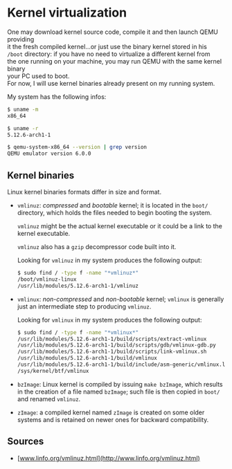 # Kernel virtualization

One may download kernel source code, compile it and then launch QEMU providing  
it the fresh compiled kernel...or just use the binary kernel stored in his  
`/boot` directory: if you have no need to virtualize a different kernel from  
the one running on your machine, you may run QEMU with the same kernel binary  
your PC used to boot.  
For now, I will use kernel binaries already present on my running system.

My system has the following infos:

```bash
$ uname -m
x86_64

$ uname -r
5.12.6-arch1-1

$ qemu-system-x86_64 --version | grep version
QEMU emulator version 6.0.0
```

## Kernel binaries

Linux kernel binaries formats differ in size and format.  

* `vmlinuz`: *compressed* and *bootable* kernel; it is located in the `boot/`
  directory, which holds the files needed to begin booting the system.

  `vmlinuz` might be the actual kernel executable or it could be a link to the
  kernel executable.

  `vmlinuz` also has a `gzip` decompressor code built into it.

  Looking for `vmlinuz` in my system produces the following output:
  ```bash
  $ sudo find / -type f -name "*vmlinuz*"
  /boot/vmlinuz-linux
  /usr/lib/modules/5.12.6-arch1-1/vmlinuz
  ```

* `vmlinux`: *non-compressed* and *non-bootable* kernel; `vmlinux` is generally
  just an intermediate step to producing `vmlinuz`.

  Looking for `vmlinux` in my system produces the following output:
  ```bash
  $ sudo find / -type f -name "*vmlinux*"
  /usr/lib/modules/5.12.6-arch1-1/build/scripts/extract-vmlinux
  /usr/lib/modules/5.12.6-arch1-1/build/scripts/gdb/vmlinux-gdb.py
  /usr/lib/modules/5.12.6-arch1-1/build/scripts/link-vmlinux.sh
  /usr/lib/modules/5.12.6-arch1-1/build/vmlinux
  /usr/lib/modules/5.12.6-arch1-1/build/include/asm-generic/vmlinux.lds.h
  /sys/kernel/btf/vmlinux
  ```

* `bzImage`: Linux kernel is compiled by issuing `make bzImage`, which results
  in the creation of a file named `bzImage`; such file is then copied in `boot/`
  and renamed `vmlinuz`.

* `zImage`: a compiled kernel named `zImage` is created on some older systems
  and is retained on newer ones for backward compatibility.

## Sources

* [www.linfo.org/vmlinuz.html](http://www.linfo.org/vmlinuz.html)

